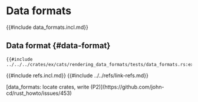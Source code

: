 # Data formats

{{#include data_formats.incl.md}}

## Data format {#data-format}

```rust,editable
{{#include ../../../crates/ex/cats/rendering_data_formats/tests/data_formats.rs:example}}
```

{{#include refs.incl.md}}
{{#include ../../refs/link-refs.md}}

<div class="hidden">
[data_formats: locate crates, write (P2)](https://github.com/john-cd/rust_howto/issues/453)

</div>
